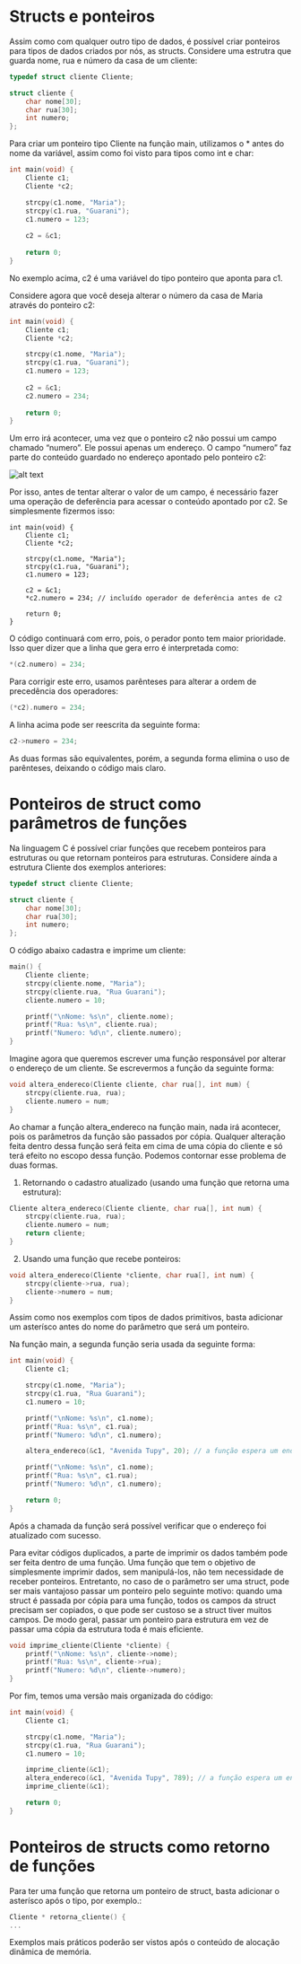 # Structs e ponteiros

Assim como com qualquer outro tipo de dados, é possível criar ponteiros para tipos de dados criados por nós, as structs. Considere uma estrutra que guarda nome, rua e número da casa de um cliente:

```c
typedef struct cliente Cliente;

struct cliente {
    char nome[30];
    char rua[30];
    int numero;
};
```

Para criar um ponteiro tipo Cliente na função main, utilizamos o * antes do nome da variável, assim como foi visto para tipos como int e char:

```c
int main(void) {
    Cliente c1;
    Cliente *c2;

    strcpy(c1.nome, "Maria");
    strcpy(c1.rua, "Guarani");
    c1.numero = 123;
    
    c2 = &c1;
    
    return 0;
}
```

No exemplo acima, c2 é uma variável do tipo ponteiro que aponta para c1.

Considere agora que você deseja alterar o número da casa de Maria através do ponteiro c2:

```c
int main(void) {
    Cliente c1;
    Cliente *c2;

    strcpy(c1.nome, "Maria");
    strcpy(c1.rua, "Guarani");
    c1.numero = 123;
    
    c2 = &c1;
    c2.numero = 234;
    
    return 0;
}
```

Um erro irá acontecer, uma vez que o ponteiro c2 não possui um campo chamado “numero”. Ele possui apenas um endereço. O campo “numero” faz parte do conteúdo guardado no endereço apontado pelo ponteiro c2:

![alt text](https://github.com/emanoelim/algoritmos_e_estruturas_de_dados/blob/master/img/ponteiro_struct.png)

Por isso, antes de tentar alterar o valor de um campo, é necessário fazer uma operação de deferência para acessar o conteúdo apontado por c2. Se simplesmente fizermos isso:

```
int main(void) {
    Cliente c1;
    Cliente *c2;

    strcpy(c1.nome, "Maria");
    strcpy(c1.rua, "Guarani");
    c1.numero = 123;
    
    c2 = &c1;
    *c2.numero = 234; // incluído operador de deferência antes de c2
    
    return 0;
}
```

O código continuará com erro, pois, o perador ponto tem maior prioridade. Isso quer dizer que a linha que gera erro é interpretada como:

```c
*(c2.numero) = 234;
```

Para corrigir este erro, usamos parênteses para alterar a ordem de precedência dos operadores:

```c
(*c2).numero = 234;
```

A linha acima pode ser reescrita da seguinte forma:

```c
c2->numero = 234;
```

As duas formas são equivalentes, porém, a segunda forma elimina o uso de parênteses, deixando o código mais claro. 

# Ponteiros de struct como parâmetros de funções

Na linguagem C é possível criar funções que recebem ponteiros para estruturas ou que retornam ponteiros para estruturas. Considere ainda a estrutura Cliente dos exemplos anteriores:

```c
typedef struct cliente Cliente;

struct cliente {
    char nome[30];
    char rua[30];
    int numero;
};
```

O código abaixo cadastra e imprime um cliente:

```c
main() {
    Cliente cliente;
    strcpy(cliente.nome, "Maria");
    strcpy(cliente.rua, "Rua Guarani");
    cliente.numero = 10;

    printf("\nNome: %s\n", cliente.nome);
    printf("Rua: %s\n", cliente.rua);
    printf("Numero: %d\n", cliente.numero);
}
```

Imagine agora que queremos escrever uma função responsável por alterar o endereço de um cliente. Se escrevermos a função da seguinte forma:

```c
void altera_endereco(Cliente cliente, char rua[], int num) {
    strcpy(cliente.rua, rua);
    cliente.numero = num;
}
```

Ao chamar a função altera_endereco na função main, nada irá acontecer, pois os parâmetros da função são passados por cópia. Qualquer alteração feita dentro dessa função será feita em cima de uma cópia do cliente e só terá efeito no escopo dessa função. Podemos contornar esse problema de duas formas.

1. Retornando o cadastro atualizado (usando uma função que retorna uma estrutura):

```c
Cliente altera_endereco(Cliente cliente, char rua[], int num) {
    strcpy(cliente.rua, rua);
    cliente.numero = num;
    return cliente;
}
```

2. Usando uma função que recebe ponteiros:

```c
void altera_endereco(Cliente *cliente, char rua[], int num) {
    strcpy(cliente->rua, rua);
    cliente->numero = num;
}
```

Assim como nos exemplos com tipos de dados primitivos, basta adicionar um asterísco antes do nome do parâmetro que será um ponteiro. 

Na função main, a segunda função seria usada da seguinte forma:

```c
int main(void) {
    Cliente c1;

    strcpy(c1.nome, "Maria");
    strcpy(c1.rua, "Rua Guarani");
    c1.numero = 10;

    printf("\nNome: %s\n", c1.nome);
    printf("Rua: %s\n", c1.rua);
    printf("Numero: %d\n", c1.numero);

    altera_endereco(&c1, "Avenida Tupy", 20); // a função espera um endereço, usamos & antes da variável

    printf("\nNome: %s\n", c1.nome);
    printf("Rua: %s\n", c1.rua);
    printf("Numero: %d\n", c1.numero);

    return 0;
}

```

Após a chamada da função será possível verificar que o endereço foi atualizado com sucesso. 

Para evitar códigos duplicados, a parte de imprimir os dados também pode ser feita dentro de uma função. Uma função que tem o objetivo de simplesmente imprimir dados, sem manipulá-los, não tem necessidade de receber ponteiros. Entretanto, no caso de o parâmetro ser uma struct, pode ser mais vantajoso passar um ponteiro pelo seguinte motivo: quando uma struct é passada por cópia para uma função, todos os campos da struct precisam ser copiados, o que pode ser custoso se a struct tiver muitos campos. De modo geral, passar um ponteiro para estrutura em vez de passar uma cópia da estrutura toda é mais eficiente.

```c
void imprime_cliente(Cliente *cliente) {
    printf("\nNome: %s\n", cliente->nome);
    printf("Rua: %s\n", cliente->rua);
    printf("Numero: %d\n", cliente->numero);
}
```

Por fim, temos uma versão mais organizada do código:

```c
int main(void) {
    Cliente c1;

    strcpy(c1.nome, "Maria");
    strcpy(c1.rua, "Rua Guarani");
    c1.numero = 10;

    imprime_cliente(&c1);
    altera_endereco(&c1, "Avenida Tupy", 789); // a função espera um endereço
    imprime_cliente(&c1);

    return 0;
}
```

# Ponteiros de structs como retorno de funções

Para ter uma função que retorna um ponteiro de struct, basta adicionar o asterísco após o tipo, por exemplo.:
```c
Cliente * retorna_cliente() {
...
```
Exemplos mais práticos poderão ser vistos após o conteúdo de alocação dinâmica de memória.

